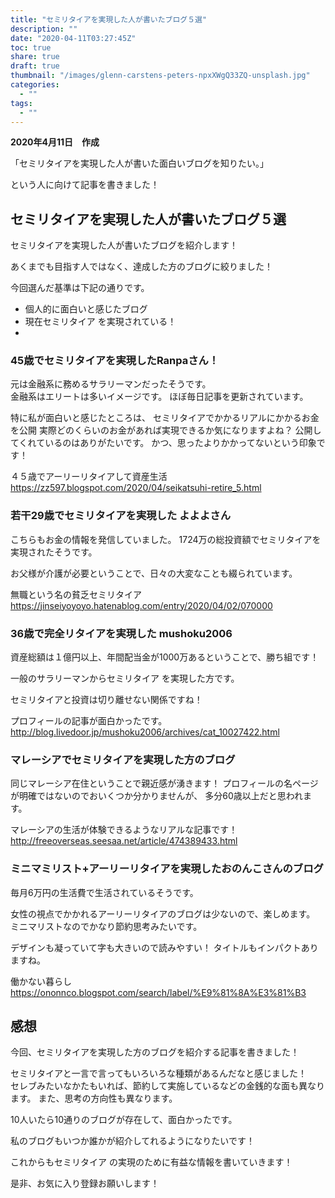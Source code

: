 ```yaml
---
title: "セミリタイアを実現した人が書いたブログ５選"
description: ""
date: "2020-04-11T03:27:45Z"
toc: true
share: true
draft: true
thumbnail: "/images/glenn-carstens-peters-npxXWgQ33ZQ-unsplash.jpg"
categories:
  - ""
tags:
  - ""
---
```


**2020年4月11日　作成**

「セミリタイアを実現した人が書いた面白いブログを知りたい。」

という人に向けて記事を書きました！

<!--more-->

## セミリタイアを実現した人が書いたブログ５選

セミリタイアを実現した人が書いたブログを紹介します！

あくまでも目指す人ではなく、達成した方のブログに絞りました！

今回選んだ基準は下記の通りです。
- 個人的に面白いと感じたブログ
- 現在セミリタイア を実現されている！
- 

### 45歳でセミリタイアを実現したRanpaさん！ 

元は金融系に務めるサラリーマンだったそうです。  
金融系はエリートは多いイメージです。
ほぼ毎日記事を更新されています。

特に私が面白いと感じたところは、
セミリタイアでかかるリアルにかかるお金を公開
実際どのくらいのお金があれば実現できるか気になりますよね？
公開してくれているのはありがたいです。
かつ、思ったよりかかってないという印象です！

４５歳でアーリーリタイアして資産生活  
https://zz597.blogspot.com/2020/04/seikatsuhi-retire_5.html


### 若干29歳でセミリタイアを実現した よよよさん

こちらもお金の情報を発信していました。
1724万の総投資額でセミリタイアを実現されたそうです。

お父様が介護が必要ということで、日々の大変なことも綴られています。

無職という名の貧乏セミリタイア  
https://jinseiyoyoyo.hatenablog.com/entry/2020/04/02/070000

### 36歳で完全リタイアを実現した mushoku2006

資産総額は１億円以上、年間配当金が1000万あるということで、勝ち組です！

一般のサラリーマンからセミリタイア を実現した方です。

セミリタイアと投資は切り離せない関係ですね！

プロフィールの記事が面白かったです。  
http://blog.livedoor.jp/mushoku2006/archives/cat_10027422.html

### マレーシアでセミリタイアを実現した方のブログ

同じマレーシア在住ということで親近感が湧きます！
プロフィールの名ページが明確ではないのでおいくつか分かりませんが、
多分60歳以上だと思われます。

マレーシアの生活が体験できるようなリアルな記事です！  
http://freeoverseas.seesaa.net/article/474389433.html

### ミニマミリスト+アーリーリタイアを実現したおのんこさんのブログ

毎月6万円の生活費で生活されているそうです。

女性の視点でかかれるアーリーリタイアのブログは少ないので、楽しめます。
ミニマリストなのでかなり節約思考みたいです。

デザインも凝っていて字も大きいので読みやすい！
タイトルもインパクトありますね。

働かない暮らし  
https://ononnco.blogspot.com/search/label/%E9%81%8A%E3%81%B3

## 感想

今回、セミリタイアを実現した方のブログを紹介する記事を書きました！

セミリタイアと一言で言ってもいろいろな種類があるんだなと感じました！  
セレブみたいなかたもいれば、節約して実施しているなどの金銭的な面も異なります。
また、思考の方向性も異なります。

10人いたら10通りのブログが存在して、面白かったです。

私のブログもいつか誰かが紹介してれるようになりたいです！

これからもセミリタイア の実現のために有益な情報を書いていきます！

是非、お気に入り登録お願いします！






